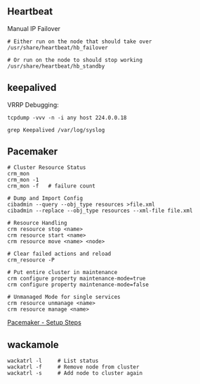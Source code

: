 ## Heartbeat

Manual IP Failover

    # Either run on the node that should take over
    /usr/share/heartbeat/hb_failover

    # Or run on the node to should stop working
    /usr/share/heartbeat/hb_standby

## keepalived

VRRP Debugging:

    tcpdump -vvv -n -i any host 224.0.0.18

    grep Keepalived /var/log/syslog

## Pacemaker

    # Cluster Resource Status
    crm_mon
    crm_mon -1
    crm_mon -f   # failure count

    # Dump and Import Config
    cibadmin --query --obj_type resources >file.xml
    cibadmin --replace --obj_type resources --xml-file file.xml

    # Resource Handling
    crm resource stop <name>
    crm resource start <name>
    crm resource move <name> <node>

    # Clear failed actions and reload
    crm_resource -P

    # Put entire cluster in maintenance
    crm configure property maintenance-mode=true
    crm configure property maintenance-mode=false

    # Unmanaged Mode for single services
    crm resource unmanage <name>
    crm resource manage <name>

[Pacemaker - Setup Steps](http://varwww.com/2013/06/18/simple-pacemaker-tutorial-for-ubuntu/)

## wackamole

    wackatrl -l     # List status
    wackatrl -f     # Remove node from cluster
    wackatrl -s     # Add node to cluster again
